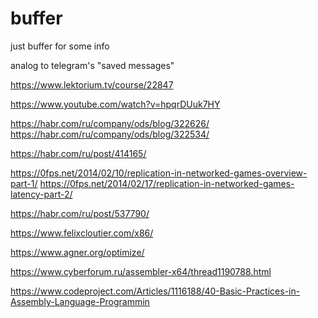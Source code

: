 # buffer

just buffer for some info

analog to telegram's "saved messages"

https://www.lektorium.tv/course/22847

https://www.youtube.com/watch?v=hpqrDUuk7HY

https://habr.com/ru/company/ods/blog/322626/
https://habr.com/ru/company/ods/blog/322534/

https://habr.com/ru/post/414165/

https://0fps.net/2014/02/10/replication-in-networked-games-overview-part-1/
https://0fps.net/2014/02/17/replication-in-networked-games-latency-part-2/

https://habr.com/ru/post/537790/

https://www.felixcloutier.com/x86/

https://www.agner.org/optimize/

https://www.cyberforum.ru/assembler-x64/thread1190788.html

https://www.codeproject.com/Articles/1116188/40-Basic-Practices-in-Assembly-Language-Programmin
